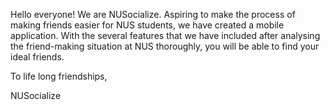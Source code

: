 Hello everyone! We are NUSocialize. Aspiring to make the process of making friends easier for NUS students, we have created a mobile application. With the several features that we have included after analysing the friend-making situation at NUS thoroughly, you will be able to find your ideal friends.

To life long friendships,

NUSocialize
